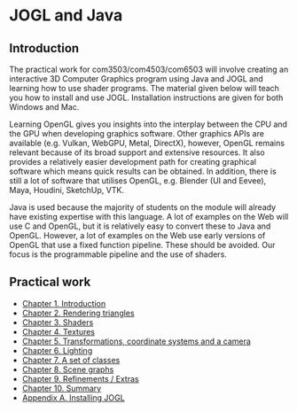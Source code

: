 # JOGL and Java

## Introduction

The practical work for com3503/com4503/com6503 will involve creating an interactive 3D Computer Graphics program using Java and JOGL and learning how to use shader programs. The material given below will teach you how to install and use JOGL. Installation instructions are given for both Windows and Mac.

Learning OpenGL gives you insights into the interplay between the CPU and the GPU when developing graphics software. Other graphics APIs are available (e.g. Vulkan, WebGPU, Metal, DirectX), however, OpenGL remains relevant because of its broad support and extensive resources. It also provides a relatively easier development path for creating graphical software which means quick results can be obtained. In addition, there is still a lot of software that utilises OpenGL, e.g. Blender (UI and Eevee), Maya, Houdini, SketchUp, VTK. 

Java is used because the majority of students on the module will already have existing expertise with this language. A lot of examples on the Web will use C and OpenGL, but it is relatively easy to convert these to Java and OpenGL. However, a lot of examples on the Web use early versions of OpenGL that use a fixed function pipeline. These should be avoided. Our focus is the programmable pipeline and the use of shaders.

## Practical work

- [Chapter 1. Introduction](docs/ch1.md)
- [Chapter 2. Rendering triangles](docs/ch2.md)
- [Chapter 3. Shaders](docs/ch3.md)
- [Chapter 4. Textures](docs/ch4.md)
- [Chapter 5. Transformations, coordinate systems and a camera](docs/ch5.md)
- [Chapter 6. Lighting](docs/ch6.md)
- [Chapter 7. A set of classes](docs/ch7.md)
- [Chapter 8. Scene graphs](docs/ch8.md)
- [Chapter 9. Refinements / Extras](docs/ch9.md)
- [Chapter 10. Summary](docs/ch10.md)
- [Appendix A. Installing JOGL](docs/appendixA.md)

